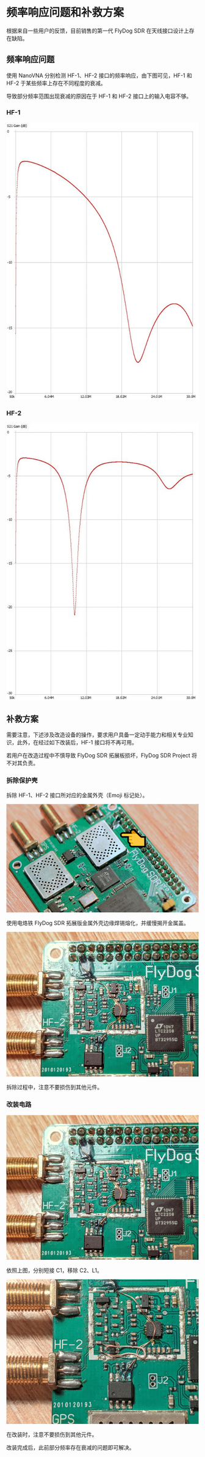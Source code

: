 # 频率响应问题和补救方案

根据来自一些用户的反馈，目前销售的第一代 FlyDog SDR 在天线接口设计上存在缺陷。

## 频率响应问题

使用 NanoVNA 分别检测 HF-1、HF-2 接口的频率响应，由下图可见，HF-1 和 HF-2 于某些频率上存在不同程度的衰减。

导致部分频率范围出现衰减的原因在于 HF-1 和 HF-2 接口上的输入电容不够。

### HF-1

![HF-1](/developer/sensitivity_1.jpg "HF-1")

### HF-2

![HF-2](/developer/sensitivity_2.jpg "HF-2")

## 补救方案

需要注意，下述涉及改造设备的操作，要求用户具备一定动手能力和相关专业知识，此外，在经过如下改装后，HF-1 接口将不再可用。

若用户在改造过程中不慎导致 FlyDog SDR 拓展板损坏，FlyDog SDR Project 将不对其负责。

### 拆除保护壳

拆除 HF-1、HF-2 接口所对应的金属外壳（Emoji 标记处）。

![Mental Case](/developer/sensitivity_3.jpg "Mental Case")

使用电烙铁 FlyDog SDR 拓展版金属外壳边缘焊锡熔化，并缓慢揭开金属盖。

![Circuit](/developer/sensitivity_4.jpg "Circuit")

拆除过程中，注意不要损伤到其他元件。

### 改装电路

![Circuit](/developer/sensitivity_5.jpg "Circuit")

依照上图，分别短接 C1，移除 C2、L1。

![Circuit](/developer/sensitivity_6.jpg "Circuit")

在改装时，注意不要损伤到其他元件。

改装完成后，此前部分频率存在衰减的问题即可解决。
